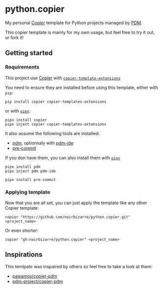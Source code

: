 # python.copier

My personal [Copier](https://github.com/copier-org/copier) template
for Python projects managed by [PDM](https://github.com/pdm-project/pdm).

This copier template is mainly for my own usage,
but feel free to try it out, or fork it!

## Getting started

### Requirements

This project use [Copier](https://github.com/copier-org/copier) with [`copier-template-extensions`](https://github.com/copier-org/copier-templates-extensions)

You need to ensure they are installed before using this template, either with `pip`:

```shell
pip install copier copier-templates-extensions
```

or with [`pipx`](https://pypa.github.io/pipx/):

```shell
pipx install copier
pipx inject copier copier-templates-extensions
```

It also assume the following tools are installed:

- [pdm](https://pdm.fming.dev), optionnaly with [pdm-ide](https://github.com/noirbizarre/pdm-ide)
- [pre-commit](https://pre-commit.com)

If you don have them, you can also install them with [`pipx`](https://pypa.github.io/pipx/)

```shell
pipx install pdm
pipx inject pdm pdm-ide
```

```shell
pipx install pre-commit
```

### Applying template

Now that you are all set, you can just apply the template like any other Copier template:

```shell
copier "https://github.com/noirbizarre/python.copier.git" <project_name>
```

Or even shorter:

```shell
copier "gh:noirbizarre/python.copier" <project_name>
```

## Inspirations

This temlpate was inspaired by others so feel free to take a look at them:

- [pawamoy/copier-pdm](https://github.com/pawamoy/copier-pdm)
- [pdm-project/copier-pdm](https://github.com/pdm-project/copier-pdm)
